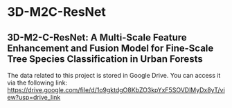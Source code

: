 # 3D-M2C-ResNet
## 3D-M2-C-ResNet: A Multi-Scale Feature Enhancement and Fusion Model for Fine-Scale Tree Species Classification in Urban Forests
The data related to this project is stored in Google Drive. You can access it via the following link:
https://drive.google.com/file/d/1o9gktdgO8KbZO3kpYxF5SOVDlMyDx8yT/view?usp=drive_link
